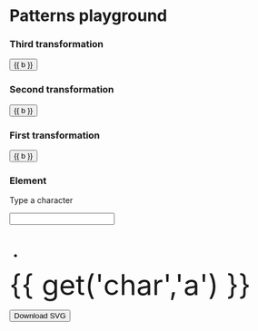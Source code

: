 # Patterns playground

<f-card background border="var(--lightgray)">

### Third transformation

<!--

    :step="[4,5].indexOf(get('type1',0)) !== -1 ? get('rstep1',0) : get('step1',1) / (get('type1',0) == 8 ? 2 : 1)"
    :r="[4,5,11].indexOf(get('type1',0)) !== -1 ? 4 : get('r1',0)"
    :count="get('c1',6)"
    :position="[get('x1',0),get('y1',0)]"
    :rotation="get('rotation1',0)"
    :scale="get('scale1',1)"
    rows="6"
    cols="6"

-->
<button :style="{ margin: '2px 0', border: 'none', background: i == get('type1',0) ? 'var(--yellow)' : '', }" v-for="(b,i) in [
  'None',
  'Translate',
  'Rotate',
  'Scale',
  'Reflect X',
  'Reflect Y',
  'Rect grid',
  'Brick grid',
  'Hex grid',
  'Circle grid 1',
  'Circle grid 2',
  'Slice grid'
]" v-on:click="() => { set('type1', i); set('x1',0); set('y1',0); set('rotation1',0); set('scale1',1); } ">
{{ b }}
</button>

<p />

<f-slider v-if="[6,7,8].indexOf(get('type1',0)) !== -1" title="Grid step" value="1" from="0" to="2" set="step1" step="0.01" />

<div v-if="get('type1',0) == 1">

  <f-slider title="X offset" value="0" from="-2" to="2" set="x1" step="0.01" />
  <f-slider title="Y offset" value="0" from="-2" to="2" set="y1" step="0.01" />  

</div>

<f-slider v-if="get('type1',0) == 2" title="Rotation" set="rotation1" step="0.01" />

<f-slider v-if="get('type1',0) == 3" title="Scale" set="scale1" value="1" from="0.1" to="4" step="0.01" />

<f-slider v-if="[9,10,11].indexOf(get('type1',0)) !== -1" title="Circluar grid count" value="6" from="2" to="24" set="c1" integer />

<f-slider v-if="[9,10].indexOf(get('type1',0)) !== -1" title="Circular grid radius" value="1" from="0" to="2" set="r1" step="0.01" />

<f-slider v-if="[4,5].indexOf(get('type1',0)) !== -1" title="Reflection offset" value="0" from="-1" to="4" set="rstep1" />

<f-card background border="var(--lightgray)">

### Second transformation

<button :style="{ margin: '2px 0', border: 'none', background: i == get('type2',0) ? 'var(--yellow)' : '', }" v-for="(b,i) in [
  'None',
  'Translate',
  'Rotate',
  'Scale',
  'Reflect X',
  'Reflect Y',
  'Rect grid',
  'Brick grid',
  'Hex grid',
  'Circle grid 1',
  'Circle grid 2',
  'Slice grid'
]" v-on:click="() => { set('type2', i); set('x2',0); set('y2',0); set('rotation2',0); set('scale2',1); } ">
{{ b }}
</button>

<p />

<f-slider v-if="[6,7,8].indexOf(get('type2',0)) !== -1" title="Grid step" value="1" from="0" to="2" set="step2" step="0.01" />

<div v-if="get('type2',0) == 1">

  <f-slider title="X offset" value="0" from="-2" to="2" step="0.01" />
  <f-slider title="Y offset" value="0" from="-2" to="2" step="0.01" />  

</div>

<f-slider v-if="get('type2',0) == 2" title="Rotation" set="rotation2" step="0.01" />

<f-slider v-if="get('type2',0) == 3" title="Scale" set="scale2" value="1" from="0.1" to="4" step="0.01" />

<f-slider v-if="[9,10,11].indexOf(get('type2',0)) !== -1" title="Circluar grid count" value="6" from="2" to="24" set="c2" integer />

<f-slider v-if="[9,10].indexOf(get('type2',0)) !== -1" title="Circular grid radius" value="1" from="0" to="2" set="r2" step="0.01" />

<f-slider v-if="[4,5].indexOf(get('type2',0)) !== -1" title="Reflection offset" value="0" from="-1" to="4" set="rstep2" />

<f-card background border="var(--lightgray)">

### First transformation

<button :style="{ margin: '2px 0', border: 'none', background: i == get('type3',0) ? 'var(--yellow)' : '', }" v-for="(b,i) in [
  'None',
  'Translate',
  'Rotate',
  'Scale',
  'Reflect X',
  'Reflect Y',
  'Rect grid',
  'Brick grid',
  'Hex grid',
  'Circle grid 1',
  'Circle grid 2',
  'Slice grid'
]" v-on:click="() => { set('type3', i); set('x3',0); set('y3',0); set('rotation3',0); set('scale3',1); } ">
{{ b }}
</button>

<p />

<f-slider v-if="[6,7,8].indexOf(get('type3',0)) !== -1" title="Grid step" value="1" from="0" to="2" set="step3" step="0.01" />

<div v-if="get('type3',0) == 1">

  <f-slider title="X offset" value="0" from="-2" to="2" set="x3" step="0.01" />
  <f-slider title="Y offset" value="0" from="-2" to="2" set="y3" step="0.01" />  

</div>

<f-slider v-if="get('type3',0) == 2" title="Rotation" set="rotation3" step="0.01" />

<f-slider v-if="get('type3',0) == 3" title="Scale" set="scale3" value="1" from="0.1" to="4" step="0.01" />

<f-slider v-if="[9,10,11].indexOf(get('type3',0)) !== -1" title="Circluar grid count" value="6" from="2" to="24" set="c3" integer />

<f-slider v-if="[9,10].indexOf(get('type3',0)) !== -1" title="Circular grid radius" value="1" from="0" to="2" set="r3" step="0.01" />

<f-slider v-if="[4,5].indexOf(get('type3',0)) !== -1" title="Reflection offset" value="0" from="-1" to="4" set="rstep3" />

<f-card background border="var(--lightgray)">

### Element

<f-buttons :buttons="['Character','Box','Circle','Hexagon']" set="el" />

<label v-if="get('el', 0) == 0">Type a character</label>

<input v-if="get('el', 0) == 0" type="text" :value="get('char','a')" v-on:input="c => set('char',c.target.value)" />

<f-slider v-if="get('el') > 0" title="Radius" value="0.25" from="0.1" to="1" set="r" />

<f-slider v-if="get('el') > 0" title="Border radius" value="3" from="1" to="30" integer set="stroke" />

<f-buttons v-if="get('el') > 0" :buttons="['Empty','Filled']" set="fill" />

<f-slider v-if="get('el') > 0" title="Opacity" value="1" from="0.001" to="1" set="opacity" />


&nbsp;

</f-card>

</f-card>

</f-card>

</f-card>

-

<f-scene grid width="400" height="400">
  	<component :is="['f-group','f-group','f-group','f-group','f-mirror-x','f-mirror-y', 'f-grid-pattern','f-brick-pattern','f-hex-pattern','f-circle-pattern','f-spin-pattern','f-slice-pattern'][get('type1',0)]"
    :step="[4,5].indexOf(get('type1',0)) !== -1 ? get('rstep1',0) : get('step1',1) / (get('type1',0) == 8 ? 2 : 1)"
    :r="[4,5,11].indexOf(get('type1',0)) !== -1 ? 4 : get('r1',0)"
    :count="get('c1',6)"
    :position="[get('x1',0),get('y1',0)]"
    :rotation="get('rotation1',0)"
    :scale="get('scale1',1)"
    rows="6"
    cols="6"
   	>
  	<component :is="['f-group','f-group','f-group','f-group','f-mirror-x','f-mirror-y', 'f-grid-pattern','f-brick-pattern','f-hex-pattern','f-circle-pattern','f-spin-pattern','f-slice-pattern'][get('type2',0)]"
    :step="[4,5].indexOf(get('type2',0)) !== -1 ? get('rstep2',0) : get('step2',1)  / (get('type2',0) == 8 ? 2 : 1)"
    :r="[4,5,11].indexOf(get('type2',0)) !== -1 ? 4 : get('r2',0)"
    :count="get('c2',6)"
    :position="[get('x2',0),get('y2',0)]"
    :rotation="get('rotation2',0)"
    :scale="get('scale2',1)"
    rows="6"
    cols="6"
   	>
    <component :is="['f-group','f-group','f-group','f-group','f-mirror-x','f-mirror-y', 'f-grid-pattern','f-brick-pattern','f-hex-pattern','f-circle-pattern','f-spin-pattern','f-slice-pattern'][get('type3',0)]"
    :step="[4,5].indexOf(get('type3',0)) !== -1 ? get('rstep3',0) : get('step3',1)  / (get('type3',0) == 8 ? 2 : 1)"
    :r="[4,5,11].indexOf(get('type3',0)) !== -1 ? 4 : get('r3',0)"
    :count="get('c3',6)"
    :position="[get('x3',0),get('y3',0)]"
    :rotation="get('rotation3',0)"
    :scale="get('scale3',1)"
    rows="6"
    cols="6"
   	>
			<component id="pattern" :is="['f-text','f-box','f-circle','f-hexagon'][get('el',0)]" style="font-size: 50px; font-family: var(--font-serif);" :r="get('el',0) == 1 ? get('r',0.25) * 2 : get('r',0.25)"
      :stroke-width="get('stroke', 3)"
      :fill="get('el', 0) == 0 ? color('primary') : ['rgba(0,0,0,0)',color('primary')][get('fill',0)]"
      :opacity="get('opacity',1)"
      >{{ get('char','a') }}</component>
    </component>
    </component>
    </component>
</f-scene>

<button v-on:click="send('download', 'pattern')">Download SVG</button>